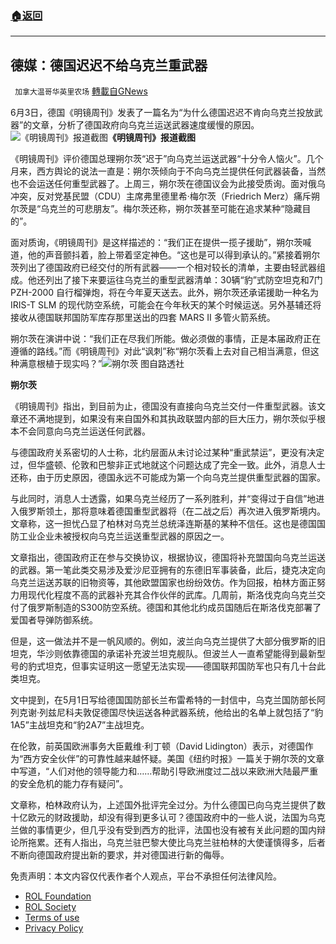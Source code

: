 ###  [:house:返回](README.md)
---


## 德媒：德国迟迟不给乌克兰重武器
` 加拿大温哥华英里农场` [轉載自GNews](https://gnews.org/zh-hans/2682422/)

6月3日，德国《明镜周刊》发表了一篇名为“为什么德国迟迟不肯向乌克兰投放武器”的文章，分析了德国政府向乌克兰运送武器速度缓慢的原因。![《明镜周刊》报道截图](https://n.sinaimg.cn/sinakd20220606s/314/w837h277/20220606/f399-c6bd7d0f1ed89f3aca373e7c9f9dd634.jpg)**《明镜周刊》报道截图**
 
《明镜周刊》评价德国总理朔尔茨“迟于”向乌克兰运送武器“十分令人恼火”。几个月来，西方舆论的说法一直是：朔尔茨倾向于不向乌克兰提供任何武器装备，当然也不会运送任何重型武器了。上周三，朔尔茨在德国议会为此接受质询。面对俄乌冲突，反对党基民盟（CDU）主席弗里德里希·梅尔茨（Friedrich Merz）痛斥朔尔茨是“乌克兰的可悲朋友”。梅尔茨还称，朔尔茨甚至可能在追求某种“隐藏目的”。
 
面对质询，《明镜周刊》是这样描述的：“我们正在提供一揽子援助”，朔尔茨喊道，他的声音颤抖着，脸上带着坚定神色。“这也是可以得到承认的。”紧接着朔尔茨列出了德国政府已经交付的所有武器——一个相对较长的清单，主要由轻武器组成。他还列出了接下来要运往乌克兰的重型武器清单：30辆“豹”式防空坦克和7门 PZH-2000 自行榴弹炮，将在今年夏天送去。此外，朔尔茨还承诺援助一种名为IRIS-T SLM 的现代防空系统，可能会在今年秋天的某个时候运送。另外基辅还将接收从德国联邦国防军库存那里送出的四套 MARS II 多管火箭系统。
 
朔尔茨在演讲中说：“我们正在尽我们所能。做必须做的事情，正是本届政府正在遵循的路线。”而《明镜周刊》对此“讽刺”称“朔尔茨看上去对自己相当满意，但这种满意根植于现实吗？”![朔尔茨 图自路透社](https://n.sinaimg.cn/sinakd20220606s/62/w1002h660/20220606/43af-eb4f26596239c0e4526a46597d34d330.png)
 
**朔尔茨**
 
《明镜周刊》指出，到目前为止，德国没有直接向乌克兰交付一件重型武器。该文章还不满地提到，如果没有来自国外和其执政联盟内部的巨大压力，朔尔茨似乎根本不会同意向乌克兰运送任何武器。
 
与德国政府关系密切的人士称，北约层面从未讨论过某种“重武禁运”，更没有决定过，但华盛顿、伦敦和巴黎非正式地就这个问题达成了完全一致。此外，消息人士还称，由于历史原因，德国永远不可能成为第一个向乌克兰提供重型武器的国家。
 
与此同时，消息人士透露，如果乌克兰经历了一系列胜利，并“变得过于自信”地进入俄罗斯领土，那将意味着德国重型武器将（在二战之后）再次进入俄罗斯境内。文章称，这一担忧凸显了柏林对乌克兰总统泽连斯基的某种不信任。这也是德国国防工业企业未被授权向乌克兰运送重型武器的原因之一。
 
文章指出，德国政府正在参与交换协议，根据协议，德国将补充盟国向乌克兰运送的武器。第一笔此类交易涉及爱沙尼亚拥有的东德旧军事装备，此后，捷克决定向乌克兰运送苏联的旧物资等，其他欧盟国家也纷纷效仿。作为回报，柏林方面正努力用现代化程度不高的武器补充其合作伙伴的武库。几周前，斯洛伐克向乌克兰交付了俄罗斯制造的S300防空系统。德国和其他北约成员国随后在斯洛伐克部署了爱国者导弹防御系统。
 
但是，这一做法并不是一帆风顺的。例如，波兰向乌克兰提供了大部分俄罗斯的旧坦克，华沙则依靠德国的承诺补充波兰坦克舰队。但波兰人一直希望能得到最新型号的豹式坦克，但事实证明这一愿望无法实现——德国联邦国防军也只有几十台此类坦克。
 
文中提到，在5月1日写给德国国防部长兰布雷希特的一封信中，乌克兰国防部长阿列克谢·列兹尼科夫敦促德国尽快运送各种武器系统，他给出的名单上就包括了“豹1A5”主战坦克和“豹2A7”主战坦克。
 
在伦敦，前英国欧洲事务大臣戴维·利丁顿（David Lidington）表示，对德国作为“西方安全伙伴”的可靠性越来越怀疑。美国《纽约时报》一篇关于朔尔茨的文章中写道，“人们对他的领导能力和……帮助引导欧洲度过二战以来欧洲大陆最严重的安全危机的能力存有疑问”。
 
文章称，柏林政府认为，上述国外批评完全过分。为什么德国已向乌克兰提供了数十亿欧元的财政援助，却没有得到更多认可？德国政府中的一些人说，法国为乌克兰做的事情更少，但几乎没有受到西方的批评，法国也没有被有关此问题的国内辩论所拖累。还有人指出，乌克兰驻巴黎大使比乌克兰驻柏林的大使谨慎得多，后者不断向德国政府提出新的要求，并对德国进行新的侮辱。

免责声明：本文内容仅代表作者个人观点，平台不承担任何法律风险。
  
- [ROL Foundation](https://rolfoundation.org/)
- [ROL Society](https://rolsociety.org/)
- [Terms of use](https://gnews.org/terms-of-use-3/)
- [Privacy Policy](https://gnews.org/privacy-policy/)
